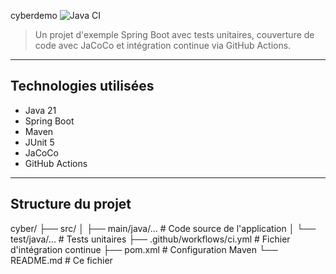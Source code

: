  cyberdemo
![Java CI](https://github.com/guadouara/actions/workflows/ci.yml/badge.svg)
> Un projet d'exemple Spring Boot avec tests unitaires, couverture de code avec JaCoCo et intégration 
continue via GitHub Actions.
---
## Technologies utilisées
- Java 21
- Spring Boot
- Maven
- JUnit 5
- JaCoCo
- GitHub Actions
---
## Structure du projet
cyber/
├── src/
│ ├── main/java/... # Code source de l'application
│ └── test/java/... # Tests unitaires
├── .github/workflows/ci.yml # Fichier d'intégration continue
├── pom.xml # Configuration Maven
└── README.md # Ce fichier
